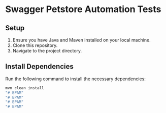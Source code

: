 # Swagger Petstore Automation Tests

## Setup

1. Ensure you have Java and Maven installed on your local machine.
2. Clone this repository.
3. Navigate to the project directory.

## Install Dependencies

Run the following command to install the necessary dependencies:

```bash
mvn clean install
"# EPAM" 
"# EPAM" 
"# EPAM" 
"# EPAM" 
